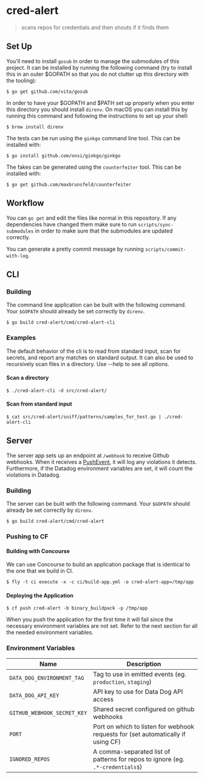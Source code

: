 # cred-alert

> scans repos for credentials and then shouts if it finds them

## Set Up

You'll need to install `gosub` in order to manage the submodules of this
project. It can be installed by running the following command (try to install
this in an outer $GOPATH so that you do not clutter up this directory with the
tooling):

    $ go get github.com/vito/gosub

In order to have your $GOPATH and $PATH set up properly when you enter this
directory you should install `direnv`. On macOS you can install this by running
this command and following the instructions to set up your shell:

    $ brew install direnv

The tests can be run using the `ginkgo` command line tool. This can be
installed with:

    $ go install github.com/onsi/ginkgo/ginkgo

The fakes can be generated using the `counterfeiter` tool. This can be
installed with:

    $ go get github.com/maxbrunsfeld/counterfeiter

## Workflow

You can `go get` and edit the files like normal in this repository. If any
dependencies have changed them make sure to run `scripts/sync-submodules` in
order to make sure that the submodules are updated correctly.

You can generate a pretty commit message by running `scripts/commit-with-log`.

## CLI

### Building

The command line application can be built with the following command. Your
`$GOPATH` should already be set correctly by `direnv`.

    $ go build cred-alert/cmd/cred-alert-cli

### Examples

The default behavior of the cli is to read from standard input, scan for secrets, and report any
matches on standard output. It can also be used to recursively scan files in a directory.
Use --help to see all options.

#### Scan a directory


    $ ./cred-alert-cli -d src/cred-alert/


#### Scan from standard input


    $ cat src/cred-alert/sniff/patterns/samples_for_test.go | ./cred-alert-cli


## Server

The server app sets up an endpoint at `/webhook` to receive Github webhooks.
When it receives a [PushEvent][push-event], it will log any violations it
detects. Furthermore, if the Datadog environment variables are set, it will
count the violations in Datadog.

[push-event]: https://developer.github.com/v3/activity/events/types/#pushevent

### Building

The server can be built with the following command. Your `$GOPATH` should
already be set correctly by `direnv`.

    $ go build cred-alert/cmd/cred-alert

### Pushing to CF

#### Building with Concourse

We can use Concourse to build an application package that is identical to the
one that we build in CI.

    $ fly -t ci execute -x -c ci/build-app.yml -o cred-alert-app=/tmp/app

#### Deploying the Application

    $ cf push cred-alert -b binary_buildpack -p /tmp/app

When you push the application for the first time it will fail since the
necessary environment variables are not set. Refer to the next section for all
the needed environment variables.

### Environment Variables

| Name                        | Description                                                                      |
| --------------------------- | -------------------------------------------------------------------------------- |
| `DATA_DOG_ENVIRONMENT_TAG`  | Tag to use in emitted events (eg. `production`, `staging`)                       |
| `DATA_DOG_API_KEY`          | API key to use for Data Dog API access                                           |
| `GITHUB_WEBHOOK_SECRET_KEY` | Shared secret configured on github webhooks                                      |
| `PORT`                      | Port on which to listen for webhook requests for (set automatically if using CF) |
| `IGNORED_REPOS`             | A comma-separated list of patterns for repos to ignore (eg. `.*-credentials$`)   |

